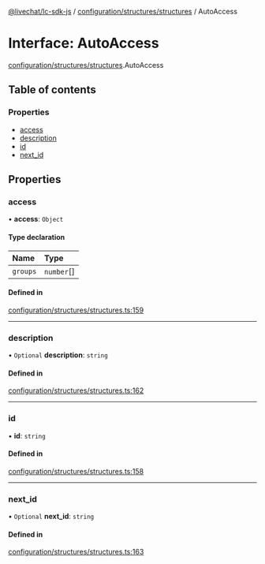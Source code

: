 [@livechat/lc-sdk-js](../README.md) / [configuration/structures/structures](../modules/configuration_structures_structures.md) / AutoAccess

# Interface: AutoAccess

[configuration/structures/structures](../modules/configuration_structures_structures.md).AutoAccess

## Table of contents

### Properties

- [access](configuration_structures_structures.AutoAccess.md#access)
- [description](configuration_structures_structures.AutoAccess.md#description)
- [id](configuration_structures_structures.AutoAccess.md#id)
- [next\_id](configuration_structures_structures.AutoAccess.md#next_id)

## Properties

### access

• **access**: `Object`

#### Type declaration

| Name | Type |
| :------ | :------ |
| `groups` | `number`[] |

#### Defined in

[configuration/structures/structures.ts:159](https://github.com/livechat/lc-sdk-js/blob/a921f8a/src/configuration/structures/structures.ts#L159)

___

### description

• `Optional` **description**: `string`

#### Defined in

[configuration/structures/structures.ts:162](https://github.com/livechat/lc-sdk-js/blob/a921f8a/src/configuration/structures/structures.ts#L162)

___

### id

• **id**: `string`

#### Defined in

[configuration/structures/structures.ts:158](https://github.com/livechat/lc-sdk-js/blob/a921f8a/src/configuration/structures/structures.ts#L158)

___

### next\_id

• `Optional` **next\_id**: `string`

#### Defined in

[configuration/structures/structures.ts:163](https://github.com/livechat/lc-sdk-js/blob/a921f8a/src/configuration/structures/structures.ts#L163)
